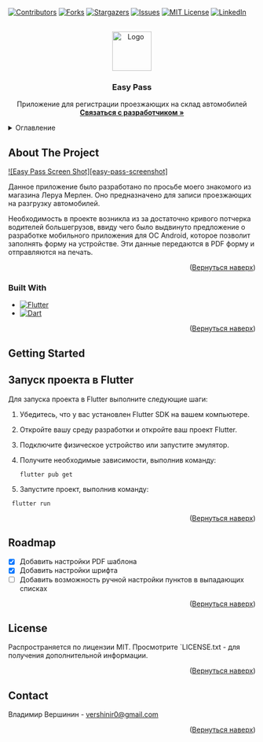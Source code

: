 [![Contributors][contributors-shield]][contributors-url]
[![Forks][forks-shield]][forks-url]
[![Stargazers][stars-shield]][stars-url]
[![Issues][issues-shield]][issues-url]
[![MIT License][license-shield]][license-url]
[![LinkedIn][linkedin-shield]][linkedin-url]



<!-- PROJECT LOGO -->
<br />
<div align="center">
  <a href="https://github.com/othneildrew/Best-README-Template">
    <img src="http://demo.vvadev.ru/images/logo.png" alt="Logo" width="80" height="80">
  </a>

  <h3 align="center">Easy Pass</h3>

  <p align="center">
    Приложение для регистрации проезжающих на склад автомобилей
    <br />
    <a href="https://t.me/vvadev"><strong>Связаться с разработчиком »</strong></a>
  </p>
</div>



<!-- TABLE OF CONTENTS -->
<details>
  <summary>Оглавление</summary>
  <ol>
    <li>
      <a href="#about-the-project">About The Project</a>
      <ul>
        <li><a href="#built-with">Built With</a></li>
      </ul>
    </li>
    <li><a href="#getting-started">Getting Started</a></li>
    <li><a href="#roadmap">Roadmap</a></li>
    <li><a href="#license">License</a></li>
    <li><a href="#contact">Contact</a></li>
  </ol>
</details>



<!-- ABOUT THE PROJECT -->
## About The Project

[![Easy Pass Screen Shot][easy-pass-screenshot]](http://demo.vvadev.ru/images/lerua_01.jpg)

Данное приложение было разработано по просьбе моего знакомого из магазина Леруа Мерлен. Оно предназначено для записи проезжающих на разгрузку автомобилей.

Необходимость в проекте возникла из за достаточно кривого потчерка водителей большегрузов, ввиду чего было выдвинуто предложение о разработке мобильного приложения для ОС Android, которое позволит заполнять форму на устройстве. Эти данные передаются в PDF форму и отправляются на печать.

<p align="right">(<a href="#readme-top">Вернуться наверх</a>)</p>



### Built With

* [![Flutter][Flutter]][Flutter-url]
* [![Dart][Dart]][Dart-url]

<p align="right">(<a href="#readme-top">Вернуться наверх</a>)</p>



<!-- GETTING STARTED -->
## Getting Started

## Запуск проекта в Flutter

Для запуска проекта в Flutter выполните следующие шаги:

1. Убедитесь, что у вас установлен Flutter SDK на вашем компьютере.

2. Откройте вашу среду разработки и откройте ваш проект Flutter.

3. Подключите физическое устройство или запустите эмулятор.

4. Получите необходимые зависимости, выполнив команду:
   ```shell
   flutter pub get
   ```

5. Запустите проект, выполнив команду:
  ```shell  
   flutter run
  ```

<p align="right">(<a href="#readme-top">Вернуться наверх</a>)</p>


<!-- ROADMAP -->
## Roadmap

- [x] Добавить настройки PDF шаблона
- [x] Добавить настройки шрифта
- [ ] Добавить возможность ручной настройки пунктов в выпадающих списках

<p align="right">(<a href="#readme-top">Вернуться наверх</a>)</p>


<!-- LICENSE -->
## License

Распространяется по лицензии MIT. Просмотрите `LICENSE.txt - для получения дополнительной информации.

<p align="right">(<a href="#readme-top">Вернуться наверх</a>)</p>



<!-- CONTACT -->
## Contact

Владимир Вершинин - vershinir0@gmail.com

<p align="right">(<a href="#readme-top">Вернуться наверх</a>)</p>


<!-- MARKDOWN LINKS & IMAGES -->
<!-- https://www.markdownguide.org/basic-syntax/#reference-style-links -->
[contributors-shield]: https://img.shields.io/github/contributors/othneildrew/Best-README-Template.svg?style=for-the-badge
[contributors-url]: https://github.com/othneildrew/Best-README-Template/graphs/contributors
[forks-shield]: https://img.shields.io/github/forks/othneildrew/Best-README-Template.svg?style=for-the-badge
[forks-url]: https://github.com/othneildrew/Best-README-Template/network/members
[stars-shield]: https://img.shields.io/github/stars/othneildrew/Best-README-Template.svg?style=for-the-badge
[stars-url]: https://github.com/othneildrew/Best-README-Template/stargazers
[issues-shield]: https://img.shields.io/github/issues/othneildrew/Best-README-Template.svg?style=for-the-badge
[issues-url]: https://github.com/othneildrew/Best-README-Template/issues
[license-shield]: https://img.shields.io/github/license/othneildrew/Best-README-Template.svg?style=for-the-badge
[license-url]: https://github.com/othneildrew/Best-README-Template/blob/master/LICENSE.txt
[linkedin-shield]: https://img.shields.io/badge/-LinkedIn-black.svg?style=for-the-badge&logo=linkedin&colorB=555
[linkedin-url]: https://linkedin.com/in/othneildrew
[product-screenshot]: images/screenshot.png
[Next.js]: https://img.shields.io/badge/next.js-000000?style=for-the-badge&logo=nextdotjs&logoColor=white
[Next-url]: https://nextjs.org/
[React.js]: https://img.shields.io/badge/React-20232A?style=for-the-badge&logo=react&logoColor=61DAFB
[React-url]: https://reactjs.org/
[Vue.js]: https://img.shields.io/badge/Vue.js-35495E?style=for-the-badge&logo=vuedotjs&logoColor=4FC08D
[Vue-url]: https://vuejs.org/
[Angular.io]: https://img.shields.io/badge/Angular-DD0031?style=for-the-badge&logo=angular&logoColor=white
[Angular-url]: https://angular.io/
[Svelte.dev]: https://img.shields.io/badge/Svelte-4A4A55?style=for-the-badge&logo=svelte&logoColor=FF3E00
[Svelte-url]: https://svelte.dev/
[Laravel.com]: https://img.shields.io/badge/Laravel-FF2D20?style=for-the-badge&logo=laravel&logoColor=white
[Laravel-url]: https://laravel.com
[Bootstrap.com]: https://img.shields.io/badge/Bootstrap-563D7C?style=for-the-badge&logo=bootstrap&logoColor=white
[Bootstrap-url]: https://getbootstrap.com
[JQuery.com]: https://img.shields.io/badge/jQuery-0769AD?style=for-the-badge&logo=jquery&logoColor=white
[JQuery-url]: https://jquery.com 


[Flutter]: https://img.shields.io/badge/Flutter-02569B?style=for-the-badge&logo=nextdotjs&logoColor=white
[Flutter-url]: https://flutter.dev/
[Dart]: https://img.shields.io/badge/Dart-0175C2?style=for-the-badge&logo=nextdotjs&logoColor=white
[Dart-url]: https://dart.dev/
